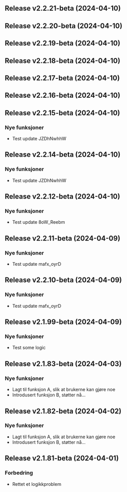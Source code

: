 ## Release v2.2.21-beta (2024-04-10)

## Release v2.2.20-beta (2024-04-10)

## Release v2.2.19-beta (2024-04-10)

## Release v2.2.18-beta (2024-04-10)

## Release v2.2.17-beta (2024-04-10)

## Release v2.2.16-beta (2024-04-10)

## Release v2.2.15-beta (2024-04-10)

### Nye funksjoner

- Test update JZDhNwhhW

## Release v2.2.14-beta (2024-04-10)

### Nye funksjoner

- Test update JZDhNwhhW

## Release v2.2.12-beta (2024-04-10)

### Nye funksjoner

- Test update 8oW_Reebm

## Release v2.2.11-beta (2024-04-09)

### Nye funksjoner

- Test update mafx_oyrD

## Release v2.2.10-beta (2024-04-09)

### Nye funksjoner

- Test update mafx_oyrD

## Release v2.1.99-beta (2024-04-09)

### Nye funksjoner

- Test some logic

## Release v2.1.83-beta (2024-04-03)

### Nye funksjoner

- Lagt til funksjon A, slik at brukerne kan gjøre noe
- Introdusert funksjon B, støtter nå...

## Release v2.1.82-beta (2024-04-02)

### Nye funksjoner

- Lagt til funksjon A, slik at brukerne kan gjøre noe
- Introdusert funksjon B, støtter nå...

## Release v2.1.81-beta (2024-04-01)

### Forbedring

- Rettet et logikkproblem
